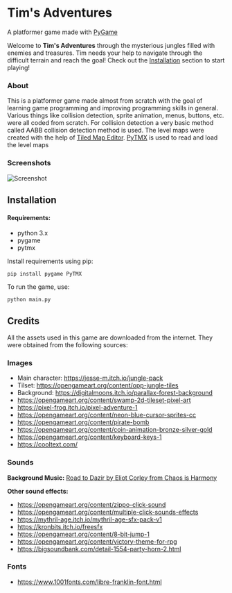 Tim's Adventures
================

A platformer game made with [PyGame](www.pygame.org)

Welcome to **Tim's Adventures** through the mysterious jungles filled with enemies and treasures. Tim needs your help to 
navigate through the difficult terrain and reach the goal! Check out the [Installation](#installation) section to start playing!

### About
This is a platformer game made almost from scratch with the goal of learning game programming and 
improving programming skills in general. Various things like collision detection, sprite animation, menus, buttons, etc.
were all coded from scratch. For collision detection a very basic method called AABB collision detection method is used. 
The level maps were created with the help of [Tiled Map Editor](https://www.mapeditor.org/).
[PyTMX](https://github.com/bitcraft/PyTMX) is used to read and load the level maps

### Screenshots
![Screenshot](./Screenshots/screenshot_collage.png)

Installation
-------------
#### Requirements:
* python 3.x
* pygame
* pytmx

Install requirements using pip:
```
pip install pygame PyTMX
```

To run the game, use:
```
python main.py
```

Credits
-------
All the assets used in this game are downloaded from the internet. They were obtained
from the following sources:

### Images
* Main character: https://jesse-m.itch.io/jungle-pack
* Tilset: https://opengameart.org/content/opp-jungle-tiles
* Background: https://digitalmoons.itch.io/parallax-forest-background
* https://opengameart.org/content/swamp-2d-tileset-pixel-art
* https://pixel-frog.itch.io/pixel-adventure-1
* https://opengameart.org/content/neon-blue-cursor-sprites-cc
* https://opengameart.org/content/pirate-bomb
* https://opengameart.org/content/coin-animation-bronze-silver-gold
* https://opengameart.org/content/keyboard-keys-1
* https://cooltext.com/

### Sounds
**Background Music:**
[Road to Dazir by Eliot Corley from Chaos is Harmony](https://opengameart.org/content/outdoor-environment-music)

**Other sound effects:**
* https://opengameart.org/content/zippo-click-sound
* https://opengameart.org/content/multiple-click-sounds-effects
* https://mythril-age.itch.io/mythril-age-sfx-pack-v1
* https://kronbits.itch.io/freesfx
* https://opengameart.org/content/8-bit-jump-1
* https://opengameart.org/content/victory-theme-for-rpg
* https://bigsoundbank.com/detail-1554-party-horn-2.html

### Fonts
* https://www.1001fonts.com/libre-franklin-font.html